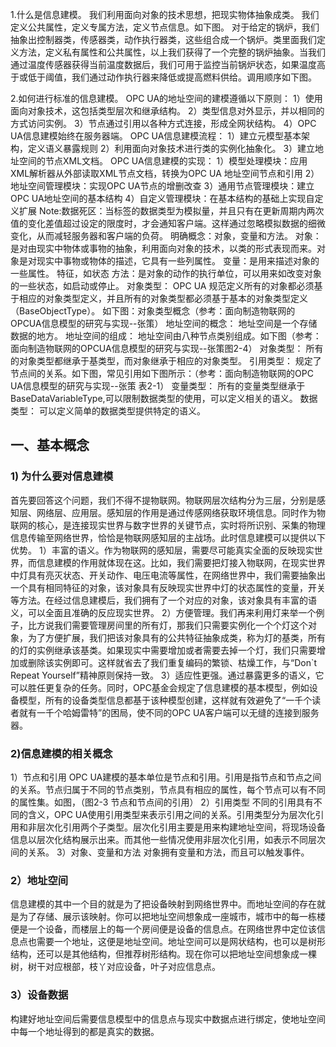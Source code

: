 
1.什么是信息建模。
我们利用面向对象的技术思想，把现实物体抽象成类。
我们定义公共属性，定义专属方法，定义节点信息。如下图。
对于给定的锅炉，我们抽象出控制器类，传感器类，动作执行器类，这些组合成一个锅炉。类里面我们定义方法，定义私有属性和公共属性，以上我们获得了一个完整的锅炉抽象。当我们通过温度传感器获得当前温度数据后，我们可用于监控当前锅炉状态，如果温度高于或低于阈值，我们通过动作执行器来降低或提高燃料供给。调用顺序如下图。




2.如何进行标准的信息建模。
OPC UA的地址空间的建模遵循以下原则：
1）使用面向对象技术，这包括类型层次和继承结构。
 2）类型信息对外显示，并以相同的方式访问实例。 
3）节点通过引用以各种方式连接，形成全网状结构。
 4）OPC UA信息建模始终在服务器端。 
OPC UA信息建模流程： 
1）建立元模型基本架构，定义语义暴露规则 
2）利用面向对象技术进行类的实例化抽象化。 
3）建立地址空间的节点XML文档。 
OPC UA信息建模的实现：
 1）模型处理模块：应用XML解析器从外部读取XML节点文档，转换为OPC UA 地址空间节点和引用
 2）地址空间管理模块：实现OPC UA节点的增删改查
 3）通用节点管理模块：建立OPC UA地址空间的基本结构
 4）自定义管理模块：在基本结构的基础上实现自定义扩展
 Note:数据死区：当标签的数据类型为模拟量，并且只有在更新周期内两次值的变化差值超过设定的限度时，才会通知客户端。这样通过忽略模拟数据的细微变化，从而减轻服务器和客户端的负荷。
 明确概念：对象，变量和方法。
 对象：是对由现实中物体或事物的抽象，利用面向对象的技术，以类的形式表现而来。对象是对现实中事物或物体的描述，它具有一些列属性。
 变量：是用来描述对象的一些属性。
 特征，如状态
方法：是对象的动作的执行单位，可以用来如改变对象的一些状态，如启动或停止。
 对象类型：
 OPC UA 规范定义所有的对象都必须基于相应的对象类型定义，并且所有的对象类型都必须基于基本的对象类型定义（BaseObjectType）。
 如下图：对象类型概念（参考：面向制造物联网的OPCUA信息模型的研究与实现--张策）
 地址空间的概念：
 地址空间是一个存储数据的地方。
 地址空间的组成：
 地址空间由八种节点类别组成。如下图（参考：面向制造物联网的OPCUA信息模型的研究与实现--张策图2-4）
 对象类型：
 所有的对象类型都继承于基类型，而对象继承于相应的对象类型。
 引用类型：
 规定了节点间的关系。如下图，常见引用如下图所示：（参考：面向制造物联网的OPC UA信息模型的研究与实现--张策 表2-1）
 变量类型：
 所有的变量类型继承于BaseDataVariableType,可以限制数据类型的使用，可以定义相关的语义。
 数据类型：
  可以定义简单的数据类型提供特定的语义。
 ## 一、基本概念
 ### 1) 为什么要对信息建模
首先要回答这个问题，我们不得不提物联网。物联网层次结构分为三层，分别是感知层、网络层、应用层。感知层的作用是通过传感网络获取环境信息。同时作为物联网的核心，是连接现实世界与数字世界的关键节点，实时将所识别、采集的物理信息传输至网络世界，恰恰是物联网感知层的主战场。此时信息建模可以提供以下优势。
 1）丰富的语义。作为物联网的感知层，需要尽可能真实全面的反映现实世界，而信息建模的作用就体现在这。比如，我们需要把灯接入物联网，在现实世界中灯具有亮灭状态、开关动作、电压电流等属性，在网络世界中，我们需要抽象出一个具有相同特征的对象，该对象具有反映现实世界中灯的状态属性的变量，开关等方法。在经过信息建模后，我们拥有了一个对应的对象，该对象具有丰富的语义，可以全面且准确的反应现实世界。
 2）方便管理。我们再来利用灯来举一个例子，比方说我们需要管理房间里的所有灯，那我们只需要实例化一个个灯这个对象，为了方便扩展，我们把该对象具有的公共特征抽象成类，称为灯的基类，所有的灯的实例继承该基类。如果现实中需要增加或者需要去掉一个灯，我们只需要增加或删除该实例即可。这样就省去了我们重复编码的繁锁、枯燥工作，与“Don`t Repeat Yourself”精神原则保持一致。
 3）适应性更强。通过暴露更多的语义，它可以胜任更复杂的任务。同时，OPC基金会规定了信息建模的基本模型，例如设备模型，所有的设备类型信息都基于该种模型创建，这样就有效避免了“一千个读者就有一千个哈姆雷特”的困局，使不同的OPC UA客户端可以无缝的连接到服务器。
 ### 2)信息建模的相关概念
 1）节点和引用
 OPC UA建模的基本单位是节点和引用。引用是指节点和节点之间的关系。节点归属于不同的节点类别，节点具有相应的属性，每个节点可以有不同的属性集。如图，（图2-3 节点和节点间的引用）
 2）引用类型
 不同的引用具有不同的含义，OPC UA使用引用类型来表示引用之间的关系。引用类型分为层次化引用和非层次化引用两个子类型。层次化引用主要是用来构建地址空间，将现场设备信息以层次化结构展示出来。而其他一些情况使用非层次化引用，如表示不同层次间的关系。
 3）对象、变量和方法
 对象拥有变量和方法，而且可以触发事件。
  ### 2）地址空间
  信息建模的其中一个目的就是为了把设备映射到网络世界中。而地址空间的存在就是为了存储、展示该映射。你可以把地址空间想象成一座城市，城市中的每一栋楼便是一个设备，而楼层上的每一个房间便是设备的信息点。在网络世界中定位该信息点也需要一个地址，这便是地址空间。地址空间可以是网状结构，也可以是树形结构，还可以是其他结构，但推荐树形结构。现在你可以把地址空间想象成一棵树，树干对应根部，枝丫对应设备，叶子对应信息点。
  ### 3）设备数据
  构建好地址空间后需要信息模型中的信息点与现实中数据点进行绑定，使地址空间中每一个地址得到的都是真实的数据。
  
  
<!--stackedit_data:
eyJoaXN0b3J5IjpbLTkxNzI4NzExXX0=
-->